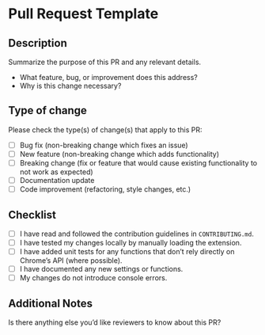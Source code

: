 # Pull Request Template

## Description

Summarize the purpose of this PR and any relevant details.

- What feature, bug, or improvement does this address?
- Why is this change necessary?

## Type of change

Please check the type(s) of change(s) that apply to this PR:

- [ ] Bug fix (non-breaking change which fixes an issue)
- [ ] New feature (non-breaking change which adds functionality)
- [ ] Breaking change (fix or feature that would cause existing functionality to not work as expected)
- [ ] Documentation update
- [ ] Code improvement (refactoring, style changes, etc.)

## Checklist

- [ ] I have read and followed the contribution guidelines in `CONTRIBUTING.md`.
- [ ] I have tested my changes locally by manually loading the extension.
- [ ] I have added unit tests for any functions that don’t rely directly on Chrome’s API (where possible).
- [ ] I have documented any new settings or functions.
- [ ] My changes do not introduce console errors.

## Additional Notes

Is there anything else you’d like reviewers to know about this PR?
